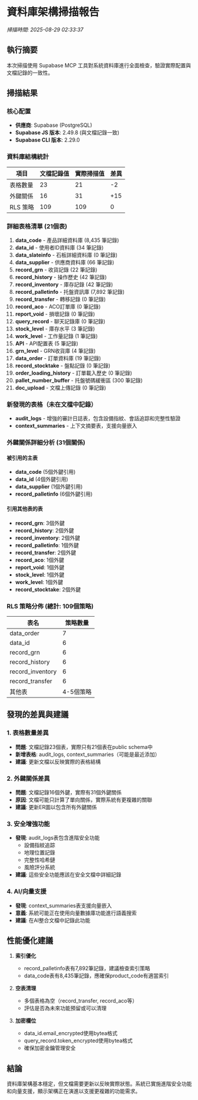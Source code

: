 # 資料庫架構掃描報告

_掃描時間: 2025-08-29 02:33:37_

## 執行摘要

本次掃描使用 Supabase MCP 工具對系統資料庫進行全面檢查，驗證實際配置與文檔記錄的一致性。

## 掃描結果

### 核心配置

- **供應商**: Supabase (PostgreSQL)
- **Supabase JS 版本**: 2.49.8 (與文檔記錄一致)
- **Supabase CLI 版本**: 2.29.0

### 資料庫結構統計

| 項目     | 文檔記錄值 | 實際掃描值 | 差異 |
| -------- | ---------- | ---------- | ---- |
| 表格數量 | 23         | 21         | -2   |
| 外鍵關係 | 16         | 31         | +15  |
| RLS 策略 | 109        | 109        | 0    |

### 詳細表格清單 (21個表)

1. **data_code** - 產品詳細資料庫 (8,435 筆記錄)
2. **data_id** - 使用者ID資料庫 (34 筆記錄)
3. **data_slateinfo** - 石板詳細資料庫 (0 筆記錄)
4. **data_supplier** - 供應商資料庫 (66 筆記錄)
5. **record_grn** - 收貨記錄 (22 筆記錄)
6. **record_history** - 操作歷史 (42 筆記錄)
7. **record_inventory** - 庫存記錄 (42 筆記錄)
8. **record_palletinfo** - 托盤資訊庫 (7,892 筆記錄)
9. **record_transfer** - 轉移記錄 (0 筆記錄)
10. **record_aco** - ACO訂單庫 (0 筆記錄)
11. **report_void** - 損壞記錄 (0 筆記錄)
12. **query_record** - 聊天記錄庫 (0 筆記錄)
13. **stock_level** - 庫存水平 (3 筆記錄)
14. **work_level** - 工作量記錄 (1 筆記錄)
15. **API** - API配置表 (5 筆記錄)
16. **grn_level** - GRN收貨庫 (4 筆記錄)
17. **data_order** - 訂單資料庫 (19 筆記錄)
18. **record_stocktake** - 盤點記錄 (0 筆記錄)
19. **order_loading_history** - 訂單載入歷史 (0 筆記錄)
20. **pallet_number_buffer** - 托盤號碼緩衝區 (300 筆記錄)
21. **doc_upload** - 文檔上傳記錄 (0 筆記錄)

### 新發現的表格（未在文檔中記錄）

- **audit_logs** - 增強的審計日誌表，包含設備指紋、會話追踪和完整性驗證
- **context_summaries** - 上下文摘要表，支援向量嵌入

### 外鍵關係詳細分析 (31個關係)

#### 被引用的主表

- **data_code** (5個外鍵引用)
- **data_id** (4個外鍵引用)
- **data_supplier** (1個外鍵引用)
- **record_palletinfo** (6個外鍵引用)

#### 引用其他表的表

- **record_grn**: 3個外鍵
- **record_history**: 2個外鍵
- **record_inventory**: 2個外鍵
- **record_palletinfo**: 1個外鍵
- **record_transfer**: 2個外鍵
- **record_aco**: 1個外鍵
- **report_void**: 1個外鍵
- **stock_level**: 1個外鍵
- **work_level**: 1個外鍵
- **record_stocktake**: 2個外鍵

### RLS 策略分佈 (總計: 109個策略)

| 表名             | 策略數量  |
| ---------------- | --------- |
| data_order       | 7         |
| data_id          | 6         |
| record_grn       | 6         |
| record_history   | 6         |
| record_inventory | 6         |
| record_transfer  | 6         |
| 其他表           | 4-5個策略 |

## 發現的差異與建議

### 1. 表格數量差異

- **問題**: 文檔記錄23個表，實際只有21個表在public schema中
- **新增表格**: audit_logs, context_summaries（可能是最近添加）
- **建議**: 更新文檔以反映實際的表格結構

### 2. 外鍵關係差異

- **問題**: 文檔記錄16個外鍵，實際有31個外鍵關係
- **原因**: 文檔可能只計算了單向關係，實際系統有更複雜的關聯
- **建議**: 更新ER圖以包含所有外鍵關係

### 3. 安全增強功能

- **發現**: audit_logs表包含進階安全功能
  - 設備指紋追踪
  - 地理位置記錄
  - 完整性哈希鏈
  - 風險評分系統
- **建議**: 這些安全功能應該在安全文檔中詳細記錄

### 4. AI/向量支援

- **發現**: context_summaries表支援向量嵌入
- **意義**: 系統可能正在使用向量數據庫功能進行語義搜索
- **建議**: 在AI整合文檔中記錄此功能

## 性能優化建議

1. **索引優化**
   - record_palletinfo表有7,892筆記錄，建議檢查索引策略
   - data_code表有8,435筆記錄，應確保product_code有適當索引

2. **空表清理**
   - 多個表格為空（record_transfer, record_aco等）
   - 評估是否為未來功能預留或可以清理

3. **加密欄位**
   - data_id.email_encrypted使用bytea格式
   - query_record.token_encrypted使用bytea格式
   - 確保加密金鑰管理安全

## 結論

資料庫架構基本穩定，但文檔需要更新以反映實際狀態。系統已實施進階安全功能和向量支援，顯示架構正在演進以支援更複雜的功能需求。
